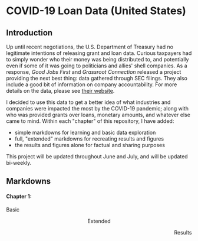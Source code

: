 # COVID-19 Loan Data (United States)

## Introduction

Up until recent negotiations, the U.S. Department of Treasury had no legitimate intentions of releasing grant and loan data. Curious taxpayers had to simply wonder who their money was being distributed to, and potentially even if some of it was going to politicians and allies' shell companies. As a response, <i>Good Jobs First</i> and <i>Grassroot Connection</i> released a project providing the next best thing: data gathered through SEC filings. They also include a good bit of information on company accountability. For more details on the data, please see [their website](https://covidstimuluswatch.org/sources).

I decided to use this data to get a better idea of what industries and companies were impacted the most by the COVID-19 pandemic; along with who was provided grants over loans, monetary amounts, and whatever else came to mind. Within each "chapter" of this repository, I have added:

* simple markdowns for learning and basic data exploration
* full, "extended" markdowns for recreating results and figures
* the results and figures alone for factual and sharing purposes

This project will be updated throughout June and July, and will be updated bi-weekly. 

## Markdowns

#### Chapter 1:

<p align="left">Basic</p> <p align="center">Extended</p> <p align="right">Results</p>
